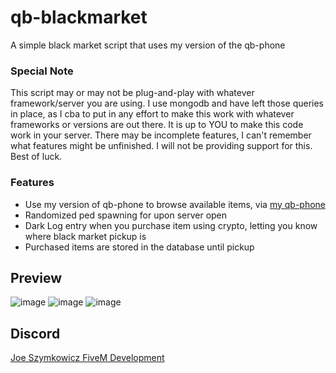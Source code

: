 # qb-blackmarket
A simple black market script that uses my version of the qb-phone


### Special Note
This script may or may not be plug-and-play with whatever framework/server you are using. I use mongodb and have left those queries in place, as I cba to put in any effort to make this work with whatever frameworks or versions are out there. It is up to YOU to make this code work in your server. There may be incomplete features, I can't remember what features might be unfinished. I will not be providing support for this. Best of luck.


### Features
 - Use my version of qb-phone to browse available items, via [my qb-phone](https://github.com/JoeSzymkowiczFiveM/qb-phone)
 - Randomized ped spawning for upon server open
 - Dark Log entry when you purchase item using crypto, letting you know where black market pickup is
 - Purchased items are stored in the database until pickup


 ## Preview
![image](https://github.com/JoeSzymkowiczFiveM/qb-blackmarket/assets/70592880/31c2bff0-bd2c-4ff8-a7ef-2ff1fa4a0cbc)
![image](https://github.com/JoeSzymkowiczFiveM/qb-blackmarket/assets/70592880/04003e9f-3e02-498b-8d04-b2d584a01e96)
![image](https://github.com/JoeSzymkowiczFiveM/qb-blackmarket/assets/70592880/d1c7bf37-7ad7-4100-91b2-0787a5715fb6)


## Discord
[Joe Szymkowicz FiveM Development](https://discord.gg/5vPGxyCB4z)
